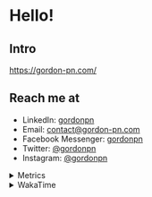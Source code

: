 # Hello!

## Intro

<https://gordon-pn.com/>

## Reach me at

- LinkedIn: [gordonpn](https://www.linkedin.com/in/gordonpn/)
- Email: [contact@gordon-pn.com](mailto:contact@gordon-pn.com)
- Facebook Messenger: [gordonpn](https://www.messenger.com/t/Gordonpn)
- Twitter: [@gordonpn](https://twitter.com/Gordonpn)
- Instagram: [@gordonpn](https://www.instagram.com/gordonpn/)

<details>
  <summary>Metrics</summary>

  <img align="center" src="https://github.com/gordonpn/gordonpn/blob/master/github-metrics.svg" alt="GitHub Metrics">

</details>

<details>
  <summary>WakaTime</summary>

  <!--START_SECTION:waka-->
📊 **This Week I Spent My Time On** 

```text
💬 Programming Languages: 
Other                    17 hrs 34 mins      ████████████░░░░░░░░░░░░░   47.80 % 
Java                     7 hrs 40 mins       █████░░░░░░░░░░░░░░░░░░░░   20.87 % 
Brazil Dependency Config 4 hrs 49 mins       ███░░░░░░░░░░░░░░░░░░░░░░   13.12 % 
JavaScript               2 hrs 35 mins       ██░░░░░░░░░░░░░░░░░░░░░░░   07.03 % 
Markdown                 2 hrs 12 mins       █░░░░░░░░░░░░░░░░░░░░░░░░   05.98 % 

🔥 Editors: 
Chrome                   15 hrs 42 mins      ███████████░░░░░░░░░░░░░░   42.70 % 
iTerm2                   5 hrs 52 mins       ████░░░░░░░░░░░░░░░░░░░░░   15.96 % 
IntelliJ IDEA            5 hrs 43 mins       ████░░░░░░░░░░░░░░░░░░░░░   15.57 % 
Slack                    3 hrs 17 mins       ██░░░░░░░░░░░░░░░░░░░░░░░   08.95 % 
VS Code                  2 hrs 15 mins       ██░░░░░░░░░░░░░░░░░░░░░░░   06.14 % 
```


 Last Updated on 06/04/2025 16:25:13 UTC
<!--END_SECTION:waka-->
</details>
